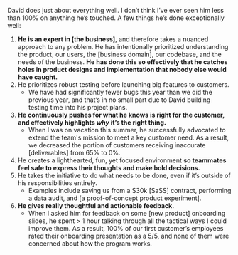 David does just about everything well. I don’t think I’ve ever seen him less than 100% on anything he’s touched. A few things he’s done exceptionally well:

1. **He is an expert in [the business]**, and therefore takes a nuanced approach to any problem. He has intentionally prioritized understanding the product, our users, the [business domain], our codebase, and the needs of the business. **He has done this so effectively that he catches holes in product designs and implementation that nobody else would have caught.**
2. He prioritizes robust testing before launching big features to customers.
   - We have had significantly fewer bugs this year than we did the previous year, and that’s in no small part due to David building testing time into his project plans.
3. **He continuously pushes for what he knows is right for the customer, and effectively highlights _why_ it’s the right thing.**
   - When I was on vacation this summer, he successfully advocated to extend the team's mission to meet a key customer need. As a result, we decreased the portion of customers receiving inaccurate [deliverables] from 65% to 0%.
4. He creates a lighthearted, fun, yet focused environment **so teammates feel safe to express their thoughts and make bold decisions.**
5. He takes the initiative to do what needs to be done, even if it’s outside of his responsibilities entirely.
   - Examples include saving us from a $30k [SaSS] contract, performing a data audit, and [a proof-of-concept product experiment].
6. **He gives really thoughtful and actionable feedback.**
   - When I asked him for feedback on some [new product] onboarding slides, he spent > 1 hour talking through all the tactical ways I could improve them. As a result, 100% of our first customer’s employees rated their onboarding presentation as a 5/5, and none of them were concerned about how the program works.

